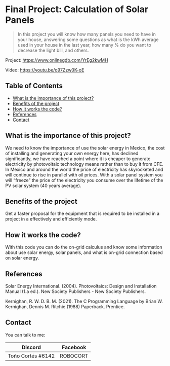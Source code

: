 # Final Project: Calculation of Solar Panels

>In this project you will know how many panels you need to have in your house, answering some questions as what is the kWh average used in your house in the last year, how many % do you want to decrease the light bill, and others.

Project: https://www.onlinegdb.com/YrEg2kwMH

Video:   https://youtu.be/o97Zzw0K-oE

## **Table of Contents**

* [What is the importance of this project?](#What-is-the-importance-of-this-project)
* [Benefits of the project](#Benefits-of-the-project)
* [How it works the code?](#How-it-works-the-code)
* [References](#References)
* [Contact](#Contact)

## What is the importance of this project?
We need to know the importance of use the solar energy in Mexico, the cost of installing and generating your own energy here, has declined significantly, we have reached a point where it is cheaper to generate electricity by photovoltaic technology means rather than to buy it from CFE. In Mexico and around the world the price of electricity has skyrocketed and will continue to rise in parallel with oil prices. With a solar panel system you will “freeze” the price of the electricity you consume over the lifetime of the PV solar system (40 years average).

## Benefits of the project
Get a faster proposal for the equipment that is required to be installed in a project in a effectively and efficiently mode.

## How it works the code?
With this code you can do the on-grid calculus and know some information about use solar energy, solar panels, and what is on-grid connection based on solar energy.

## References
Solar Energy International. (2004). Photovoltaics: Design and Installation Manual (1.a ed.). New Society Publishers - New Society Publishers.

Kernighan, R. W. D. B. M. (2021). The C Programming Language by Brian W. Kernighan, Dennis M. Ritchie (1988) Paperback. Prentice.

## Contact
You can talk to me:

|  Discord |  Facebook  |
| ------------ | ------------ |
| Toño Cortés #6142  | ROBOCORT  |
